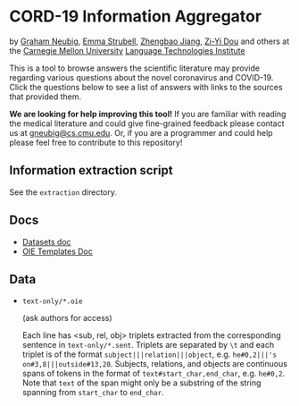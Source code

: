 # CORD-19 Information Aggregator

by [Graham Neubig](http://phontron.com), [Emma Strubell](https://people.cs.umass.edu/~strubell/), [Zhengbao Jiang](http://jzb.vanpersie.cc), [Zi-Yi Dou](https://www.linkedin.com/in/zi-yi-dou-852a8710b/) and others at the [Carnegie Mellon University](http://cmu.edu) [Language Technologies Institute](http://lti.cs.cmu.edu)


This is a tool to browse answers the scientific literature may provide regarding various questions about the novel coronavirus and COVID-19. Click the questions below to see a list of answers with links to the sources that provided them.

**We are looking for help improving this tool!** If you are familiar with reading the medical literature and could give fine-grained feedback please contact us at gneubig@cs.cmu.edu. Or, if you are a programmer and could help please feel free to contribute to this repository!

## Information extraction script

See the `extraction` directory.

## Docs

* [Datasets doc](https://docs.google.com/spreadsheets/d/1v3NLk_cppHoewQiZb4d4rmYrl6QkUbctntTvpB1X2mk/edit#gid=0)
* [OIE Templates Doc](https://docs.google.com/spreadsheets/d/1vatC9MtcGl3ukv5xqMR7RqQyj23fOtCyp7Qgpt0n0fI/edit?usp=sharing)

## Data

- `text-only/*.oie`
  
  (ask authors for access)
  
  Each line has <sub, rel, obj> triplets extracted from the corresponding sentence in `text-only/*.sent`. Triplets are separated by `\t` and each triplet is of the format `subject|||relation|||object`, e.g. `he#0,2|||'s on#3,8|||outside#13,20`. Subjects, relations, and objects are continuous spans of tokens in the format of `text#start_char,end_char`, e.g. `he#0,2`. Note that `text` of the span might only be a substring of the string spanning from `start_char` to `end_char`.

